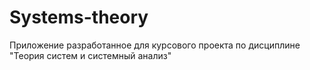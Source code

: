 # Systems-theory
Приложение разработанное для курсового проекта по дисциплине "Теория систем и системный анализ"
